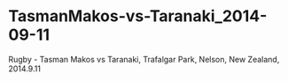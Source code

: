 # TasmanMakos-vs-Taranaki_2014-09-11
Rugby - Tasman Makos vs Taranaki, Trafalgar Park, Nelson, New Zealand, 2014.9.11
